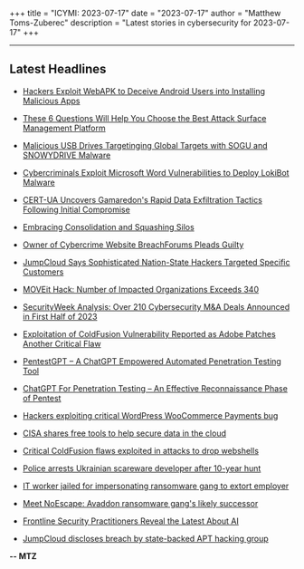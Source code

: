 +++
title = "ICYMI: 2023-07-17"
date = "2023-07-17"
author = "Matthew Toms-Zuberec"
description = "Latest stories in cybersecurity for 2023-07-17"
+++

---------------------------------------------------------------------------
## Latest Headlines
- [Hackers Exploit WebAPK to Deceive Android Users into Installing Malicious Apps](https://thehackernews.com/2023/07/hackers-exploit-webapk-to-deceive.html)

- [These 6 Questions Will Help You Choose the Best Attack Surface Management Platform](https://thehackernews.com/2023/07/these-6-questions-will-help-you-choose.html)

- [Malicious USB Drives Targetinging Global Targets with SOGU and SNOWYDRIVE Malware](https://thehackernews.com/2023/07/malicious-usb-drives-targetinging.html)

- [Cybercriminals Exploit Microsoft Word Vulnerabilities to Deploy LokiBot Malware](https://thehackernews.com/2023/07/cybercriminals-exploit-microsoft-word.html)

- [CERT-UA Uncovers Gamaredon's Rapid Data Exfiltration Tactics Following Initial Compromise](https://thehackernews.com/2023/07/cert-ua-uncovers-gamaredons-rapid-data.html)

- [Embracing Consolidation and Squashing Silos](https://www.securityweek.com/embracing-consolidation-and-squashing-silos/)

- [Owner of Cybercrime Website BreachForums Pleads Guilty](https://www.securityweek.com/owner-of-cybercrime-website-breachforums-pleads-guilty/)

- [JumpCloud Says Sophisticated Nation-State Hackers Targeted Specific Customers](https://www.securityweek.com/jumpcloud-says-sophisticated-nation-state-targeted-specific-customers/)

- [MOVEit Hack: Number of Impacted Organizations Exceeds 340](https://www.securityweek.com/moveit-hack-number-of-impacted-organizations-exceeds-340/)

- [SecurityWeek Analysis: Over 210 Cybersecurity M&A Deals Announced in First Half of 2023](https://www.securityweek.com/securityweek-analysis-over-210-cybersecurity-ma-deals-announced-in-first-half-of-2023/)

- [Exploitation of ColdFusion Vulnerability Reported as Adobe Patches Another Critical Flaw](https://www.securityweek.com/exploitation-of-coldfusion-vulnerability-reported-as-adobe-patches-another-critical-flaw/)

- [PentestGPT – A ChatGPT Empowered Automated Penetration Testing Tool](https://cybersecuritynews.com/pentestgpt/)

- [ChatGPT For Penetration Testing – An Effective Reconnaissance Phase of Pentest](https://cybersecuritynews.com/chatgpt-for-penetration-testing/)

- [Hackers exploiting critical WordPress WooCommerce Payments bug](https://www.bleepingcomputer.com/news/security/hackers-exploiting-critical-wordpress-woocommerce-payments-bug/)

- [CISA shares free tools to help secure data in the cloud](https://www.bleepingcomputer.com/news/security/cisa-shares-free-tools-to-help-secure-data-in-the-cloud/)

- [Critical ColdFusion flaws exploited in attacks to drop webshells](https://www.bleepingcomputer.com/news/security/critical-coldfusion-flaws-exploited-in-attacks-to-drop-webshells/)

- [Police arrests Ukrainian scareware developer after 10-year hunt](https://www.bleepingcomputer.com/news/security/police-arrests-ukrainian-scareware-developer-after-10-year-hunt/)

- [IT worker jailed for impersonating ransomware gang to extort employer](https://www.bleepingcomputer.com/news/security/it-worker-jailed-for-impersonating-ransomware-gang-to-extort-employer/)

- [Meet NoEscape: Avaddon ransomware gang's likely successor](https://www.bleepingcomputer.com/news/security/meet-noescape-avaddon-ransomware-gangs-likely-successor/)

- [Frontline Security Practitioners Reveal the Latest About AI](https://www.bleepingcomputer.com/news/security/frontline-security-practitioners-reveal-the-latest-about-ai/)

- [JumpCloud discloses breach by state-backed APT hacking group](https://www.bleepingcomputer.com/news/security/jumpcloud-discloses-breach-by-state-backed-apt-hacking-group/)

**-- MTZ**
